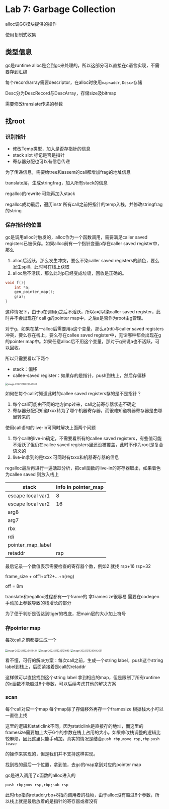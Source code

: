 # Lab 7: Garbage Collection

alloc调GC模块提供的操作

使用复制式收集

## 类型信息

gc是runtime alloc是会到gc来处理的，所以这部分可以直接在c语言实现，不需要存到汇编

每个record/array需要descriptor，在alloc时使用`map<addr,Desc>`存储

Desc分为DescRecord与DescArray，存储size及bitmap

需要修改translate传递的参数

## 找root

### 识别指针

- 修改Temp类型，加入是否存指针的信息
- stack slot 标记是否是指针
- 寄存器分配也可以有信息传递

为了传递信息，需要给tree和assem的call都增加frag的地址信息

translate层，生成stringfrag，加入所有stack的信息

regalloc的rewrite 可能再加入stack

regalloc成功最后，遍历instr 所有call之前把指针的temp入栈，并修改stringfrag的string

### 保存指针的位置

gc是调用alloc时触发的，alloc作为一个函数调用，需要满足caller saved registers已被保存。如果alloc前有一个指针变量p存在caller saved register中，那么

1. alloc后活跃，那么发生冲突，要么不染caller saved registers的颜色，要么发生spill，此时可在栈上获取
2. alloc后不活跃，那么此时p已经变成垃圾，回收是正确的。

```c++
void f(){
	int *a;
    gen_pointer_map();
    g(a);
}
```

这种情况下，由于a在调用g之后不活跃，所以a可以染caller saved register，此时并不会出现在f call g的pointer map中，之后a是否作为root由g管理。

对于g，如果在某一alloc后需要用a这个变量，那么a(rdi)与caller saved registers冲突，要么存在栈上，要么存在callee saved register中，无论哪种都会出现在g的pointer map中。如果任意alloc后不用这个变量，那对于g来说a也不活跃，可以回收。

所以只需要看以下两个

- stack：偏移
- callee-saved register：如果存的是指针，push到栈上，然后存偏移

<img src="C:\Users\Shen\AppData\Roaming\Typora\typora-user-images\image-20221215222340742.png" alt="image-20221215222340742" style="zoom:50%;" />

如何在每个call时知道此时的callee saved registers存的是不是指针？

1. 每个call可能由不同的地方jmp过来，call之前寄存器状态不确定
2. 寄存器分配只知道txxx转为了哪个机器寄存器，而很难知道机器寄存器是由哪里转来的

使用call语句的live-in可同时解决上面两个问题

1. 每个call的live-in确定，不需要看所有的callee saved registers，有些值可能不活跃了但仍在callee saved registers里还没被覆盖，此时不作为root是复合语义的
2. live-in拿到的是txxx 可同时有txxx和机器寄存器的信息

regalloc最后再进行一遍活跃分析，把call函数的live-in的寄存器取出，如果着色为callee saved 则放入栈上

| stack             | info in pointer_map |
| ----------------- | ------------------- |
| escape local var1 | 8                   |
| escape local var2 | 16                  |
| arg8              |                     |
| arg7              |                     |
| rbx               |                     |
| rdi               |                     |
| pointer_map_label |                     |
| retaddr           | rsp                 |

最后记录一个数值表示需要检查的寄存器个数，例如2 就找 rsp+16 rsp+32

frame_size + off1+off2+...+n(reg)

off = 8m

translate和regalloc过程都有一个frame的 拿framesize很容易 需要在codegen手动加上参数导致的栈增长的部分

为了便于判断是否达到tiger的栈底，把main层的大小加上符号

### 存pointer map

每次call之前都要生成一个

<img src="C:\Users\Shen\AppData\Roaming\Typora\typora-user-images\image-20221215222454434.png" alt="image-20221215222454434" style="zoom:50%;" />

<img src="C:\Users\Shen\AppData\Roaming\Typora\typora-user-images\image-20221215222121693.png" alt="image-20221215222121693" style="zoom:50%;" />

<img src="C:\Users\Shen\AppData\Roaming\Typora\typora-user-images\image-20221215230042051.png" alt="image-20221215230042051" style="zoom:50%;" />

看不懂，可行的解决方案：每次call之前，生成一个string label，push这个string label到栈上，后面紧接着是call的retaddr

这样做可以直接找到这个string label 拿到相应的map，但是限制了所有runtime的c函数不能超过6个参数，可以后续考虑其他的解决方案

### scan

每个call对应一个map  每个map除了存偏移外再存一个framesize 根据栈大小可以一直往上找

这里的逻辑和staticlink不同，因为staticlink是直接存的地址，而这里的framesize需要加上大于6个的参数在栈上占用的大小。如果修改栈调整的逻辑比较麻烦，因此这里只能手动加。真实的情况是结合`push rbp,movq rsp,rbp` `push` `leave`

的操作来实现的，但是我们并不支持这样实现。

找到栈的最后一个位置，拿到值，去gc的map拿到对应的pointer map

gc是进入调用了c函数的alloc进入的

`push rbp;mov rsp,rbp;sub rsp`

此时rbp指向retaddr,rbp+8指向调用者的栈帧，由于alloc没有超过6个参数，所以栈上就是最后放着的是指针的寄存器或者没有
